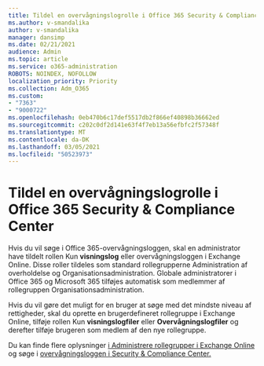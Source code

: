 ```yaml
---
title: Tildel en overvågningslogrolle i Office 365 Security & Compliance Center
ms.author: v-smandalika
author: v-smandalika
manager: dansimp
ms.date: 02/21/2021
audience: Admin
ms.topic: article
ms.service: o365-administration
ROBOTS: NOINDEX, NOFOLLOW
localization_priority: Priority
ms.collection: Adm_O365
ms.custom:
- "7363"
- "9000722"
ms.openlocfilehash: 0eb470b6c17def5517db2f866ef40898b36662ed
ms.sourcegitcommit: c202c0df2d141e63f4f7eb13a56efbfc2f57348f
ms.translationtype: MT
ms.contentlocale: da-DK
ms.lasthandoff: 03/05/2021
ms.locfileid: "50523973"
---
```

# <a name="assign-an-audit-log-role-in-the-office-365-security--compliance-center"></a>Tildel en overvågningslogrolle i Office 365 Security & Compliance Center

Hvis du vil søge i Office 365-overvågningsloggen, skal en administrator have tildelt rollen Kun **visningslog** eller overvågningsloggen i Exchange Online.  Disse roller tildeles som standard rollegrupperne Administration af overholdelse og Organisationsadministration. Globale administratorer i Office 365 og Microsoft 365 tilføjes automatisk som medlemmer af rollegruppen Organisationsadministration.

Hvis du vil gøre det muligt for en bruger at søge med det mindste niveau af rettigheder, skal du oprette en brugerdefineret rollegruppe i Exchange Online, tilføje rollen Kun **visningslogfiler** eller **Overvågningslogfiler** og derefter tilføje brugeren som medlem af den nye rollegruppe.

Du kan finde flere oplysninger [i Administrere rollegrupper i Exchange Online](https://docs.microsoft.com/Exchange/permissions-exo/role-groups) og søge i [overvågningsloggen i Security & Compliance Center.](https://docs.microsoft.com/microsoft-365/compliance/search-the-audit-log-in-security-and-compliance)